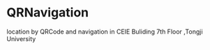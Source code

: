 QRNavigation
============

location by QRCode and navigation in CEIE Buliding 7th Floor ,Tongji University
